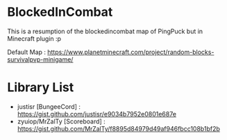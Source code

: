 # BlockedInCombat
This is a resumption of the blockedincombat map of PingPuck but in Minecraft plugin :p

Default Map : https://www.planetminecraft.com/project/random-blocks-survivalpvp-minigame/

# Library List
  - justisr [BungeeCord] : https://gist.github.com/justisr/e9034b7952e0801e687e
  - zyuiop/MrZalTy [Scoreboard] : https://gist.github.com/MrZalTy/f8895d84979d49af946fbcc108b1bf2b
